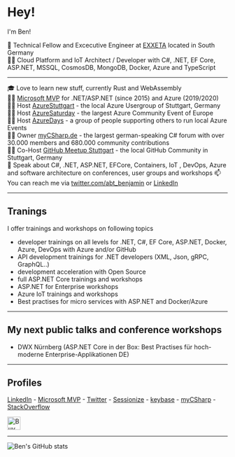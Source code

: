 # Hey!

I'm Ben! 

🏢 Technical Fellow and Excecutive Engineer at [EXXETA](https://exxeta.com) located in South Germany\
👩‍💻 Cloud Platform and IoT Architect / Developer with C#, .NET, EF Core, ASP.NET, MSSQL, CosmosDB, MongoDB, Docker, Azure and TypeScript

---

🎓 Love to learn new stuff, currently Rust and WebAssembly\
🐱‍🏍 [Microsoft MVP](https://mvp.microsoft.com/en-us/PublicProfile/5001507) for .NET/ASP.NET (since 2015) and Azure (2019/2020)\
👨‍🏫 Host [AzureStuttgart](https://www.AzureStuttgart.de) - the local Azure Usergroup of Stuttgart, Germany\
👨‍🏫 Host  [AzureSaturday](https://www.AzureSaturday.de) - the largest Azure Community Event of Europe\
👨‍🏫 Host  [AzureDays](https://www.AzureDays.org) - a group of people supporting others to run local Azure Events\
👨‍🏫 Owner [myCSharp.de](https://www.myCSharp.de) - the largest german-speaking C# forum with over 30.000 members and 680.000 community contributions\
👨‍🏫 Co-Host [GitHub Meetup Stuttgart](https://www.meetup.com/de-DE/GitHub-Meetup-Stuttgart/) - the local GitHub Community in Stuttgart, Germany\
🎤 Speak about C#, .NET, ASP.NET, EFCore, Containers, IoT , DevOps, Azure and software architecture on conferences, user groups and workshops
📫 You can reach me via [twitter.com/abt_benjamin](https://twitter.com/abt_benjamin) or [LinkedIn](https://www.linkedin.com/in/benjaminabt/)

---

## Tranings

I offer trainings and workshops on following topics

- developer trainings on all levels for .NET, C#, EF Core, ASP.NET, Docker, Azure, DevOps with Azure and/or GitHub
- API development trainings for .NET developers (XML, Json, gRPC, GraphQL..)
- development acceleration with Open Source
- full ASP.NET Core trainings and workshops
- ASP.NET for Enterprise workshops
- Azure IoT trainings and workshops
- Best practises for micro services with ASP.NET and Docker/Azure

---

## My next public talks and conference workshops

- DWX Nürnberg (ASP.NET Core in der Box: Best Practises für hoch-moderne Enterprise-Applikationen DE)

---

## Profiles
[LinkedIn](https://www.linkedin.com/in/benjaminabt/) - [Microsoft MVP](https://mvp.microsoft.com/en-us/PublicProfile/5001507) - [Twitter](https://twitter.com/abt_benjamin) - [Sessionize](https://sessionize.com/abt) - [keybase](https://keybase.io/benjaminabt) - [myCSharp](https://mycsharp.de/users/12639/abt) - [StackOverflow](https://stackoverflow.com/users/3796827/benjamin-abt)

<a href="https://www.buymeacoffee.com/benjaminabt" target="_blank"><img src="https://cdn.buymeacoffee.com/buttons/v2/default-yellow.png" alt="Buy Me A Coffee" height="30" ></a>

---
![Ben's GitHub stats](https://github-readme-stats.vercel.app/api?username=benjaminabt&theme=dark&show_icons=true)
